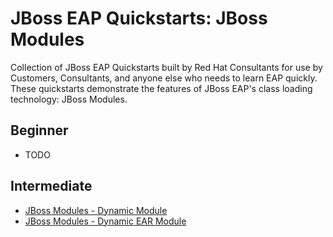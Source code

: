 # JBoss EAP Quickstarts: JBoss Modules
Collection of JBoss EAP Quickstarts built by Red Hat Consultants for use by Customers, Consultants, and anyone else who needs to learn EAP quickly. These quickstarts demonstrate the features of JBoss EAP's class loading technology: JBoss Modules.


## Beginner

* TODO

## Intermediate

* [JBoss Modules - Dynamic Module](dynamic)
* [JBoss Modules - Dynamic EAR Module](dynamic-ear)

